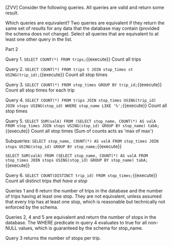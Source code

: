 [ZVV] Consider the following queries. All queries are valid and return some result.

Which queries are equivalent? Two queries are equivalent if they return the same set of results for any data that the database may contain (provided the schema does not change). Select all queries that are equivalent to at least one other query in the list.

Part 2

Query 1.
``
SELECT COUNT(*)
FROM trips;
``{{execute}}
Count all trips

Query 2.
``
SELECT COUNT(*)
FROM trips t
JOIN stop_times st USING(trip_id);
``{{execute}}
Count all stop times


Query 3.
``
SELECT COUNT(*)
FROM stop_times
GROUP BY trip_id;
``{{execute}}
Count all stop times for each trip


Query 4.
``
SELECT COUNT(*)
FROM trips
JOIN stop_times USING(trip_id)
JOIN stops USING(stop_id)
WHERE stop_name LIKE '%';
``{{execute}}
Count all stop times


Query 5.
``
SELECT SUM(valA)
FROM (SELECT stop_name, COUNT(*) AS valA
                FROM stop_times
                JOIN stops USING(stop_id)
                GROUP BY stop_name) tabA;
``{{execute}}
Count all stop times
(Sum of counts acts as 'max of max')

Subqueries:
``
SELECT stop_name, COUNT(*) AS valA
                  FROM stop_times
                  JOIN stops USING(stop_id)
                  GROUP BY stop_name;
``{{execute}}


``
 SELECT SUM(valA)
 FROM (SELECT stop_name, COUNT(*) AS valA
                 FROM stop_times
                 JOIN stops USING(stop_id)
                 GROUP BY stop_name) tabA;
``{{execute}}


Query 6.
``
SELECT COUNT(DISTINCT trip_id)
FROM stop_times;
``{{execute}}
Count all distinct trips *that have a stop*




Queries 1 and 6 return the number of trips in the database and the number of trips having at least one stop.
They are not equivalent, unless assumed that every trip has at least one stop, which is reasonable but technically not enforced by the schema.

Queries 2, 4 and 5 are equivalent and return the number of stops in the database. The WHERE predicate in query 4 evaluates to true for all non-NULL values, which is guaranteed by the schema for stop_name.

Query 3 returns the number of stops per trip.

